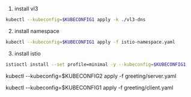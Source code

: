 1. install vl3
```bash
kubectl --kubeconfig=$KUBECONFIG1 apply -k ./vl3-dns 
```

2. install namespace
```bash
kubectl --kubeconfig=$KUBECONFIG1 apply -f istio-namespace.yaml 
```

3. install istio
```bash
istioctl install --set profile=minimal -y --kubeconfig=$KUBECONFIG1
```

kubectl --kubeconfig=$KUBECONFIG2 apply -f greeting/server.yaml 

kubectl --kubeconfig=$KUBECONFIG1 apply -f greeting/client.yaml

